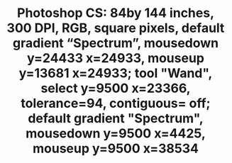---
ee_id_thing: '4394'
site: '1'
type: '2'
inv_num: 2017-060
add_credit:
url: 2017-060-photoshop-cs-84by-144-inches-300-dpi-rgb-square-pixels-default-gra
title: 'Photoshop CS: 84by 144 inches, 300 DPI, RGB, square pixels, default gradient
  “Spectrum”, mousedown y=24433 x=24933, mouseup y=13681 x=24933; tool "Wand", select
  y=9500 x=23366, tolerance=94, contiguous= off; default gradient "Spectrum", mousedown
  y=9500 x=4425, mouseup y=9500 x=38534 '
year: '2017'
display_year: '2017'
medium: Chromogenic print
dims: 84 x 144 in
pitch:
ps:
live_url:
youtube:
https://github.com/coryarcangel/alu:
imgs: photoshop-cs-2017-060-database-02-ug.jpg
subheading:
download:
commission:
related:
layout: things-i-made
---